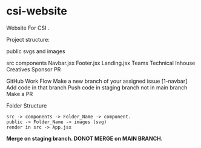 # csi-website
Website For CSI .

Project structure:

public 
 svgs and images

src
 components
  Navbar.jsx
  Footer.jsx
  Landing.jsx
  Teams
   Technical
   Inhouse
   Creatives
   Sponsor
   PR

GitHub Work Flow
Make a new branch of your assigned issue [1-navbar]
Add code in that branch
Push code in staging branch not in main branch
Make a PR
  
Folder Structure
```
src -> components -> Folder_Name -> component.
public -> Folder_Name -> images (svg)
render in src -> App.jsx
```
**Merge on staging branch. 
DONOT MERGE on MAIN BRANCH.**


